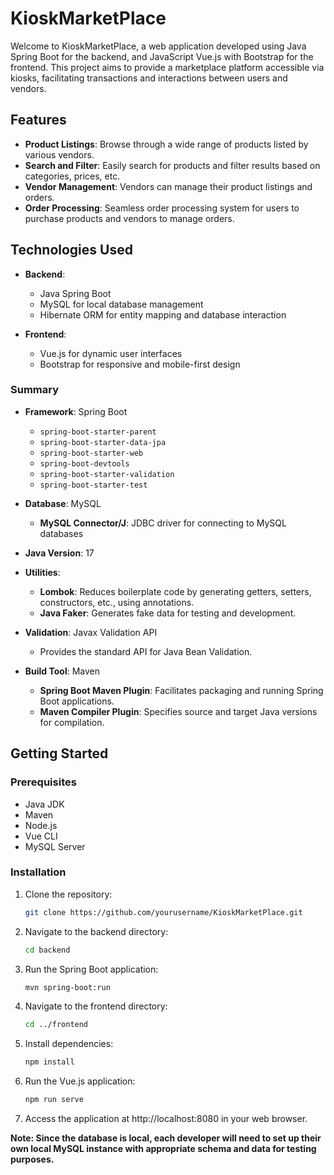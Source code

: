 # KioskMarketPlace

Welcome to KioskMarketPlace, a web application developed using Java Spring Boot for the backend, and JavaScript Vue.js with Bootstrap for the frontend. This project aims to provide a marketplace platform accessible via kiosks, facilitating transactions and interactions between users and vendors.

## Features

- **Product Listings**: Browse through a wide range of products listed by various vendors.
- **Search and Filter**: Easily search for products and filter results based on categories, prices, etc.
- **Vendor Management**: Vendors can manage their product listings and orders.
- **Order Processing**: Seamless order processing system for users to purchase products and vendors to manage orders.

## Technologies Used

- **Backend**:
  - Java Spring Boot
  - MySQL for local database management
  - Hibernate ORM for entity mapping and database interaction

- **Frontend**:
  - Vue.js for dynamic user interfaces
  - Bootstrap for responsive and mobile-first design
 
### Summary

- **Framework**: Spring Boot
  - `spring-boot-starter-parent`
  - `spring-boot-starter-data-jpa`
  - `spring-boot-starter-web`
  - `spring-boot-devtools`
  - `spring-boot-starter-validation`
  - `spring-boot-starter-test`

- **Database**: MySQL
  - **MySQL Connector/J**: JDBC driver for connecting to MySQL databases

- **Java Version**: 17

- **Utilities**:
  - **Lombok**: Reduces boilerplate code by generating getters, setters, constructors, etc., using annotations.
  - **Java Faker**: Generates fake data for testing and development.

- **Validation**: Javax Validation API
  - Provides the standard API for Java Bean Validation.

- **Build Tool**: Maven
  - **Spring Boot Maven Plugin**: Facilitates packaging and running Spring Boot applications.
  - **Maven Compiler Plugin**: Specifies source and target Java versions for compilation.

## Getting Started

### Prerequisites

- Java JDK
- Maven
- Node.js
- Vue CLI
- MySQL Server

### Installation

1. Clone the repository:

   ```bash
   git clone https://github.com/yourusername/KioskMarketPlace.git

2. Navigate to the backend directory:
   ```bash
   cd backend
3. Run the Spring Boot application:
   ```bash
   mvn spring-boot:run

4. Navigate to the frontend directory:
   ```bash
   cd ../frontend

5. Install dependencies:
   ```bash
   npm install

6. Run the Vue.js application:
   ```bash
   npm run serve

7. Access the application at http://localhost:8080 in your web browser.

**Note: Since the database is local, each developer will need to set up their own local MySQL instance with appropriate schema and data for testing purposes.**
